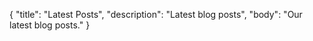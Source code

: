 {
    "title": "Latest Posts",
    "description": "Latest blog posts",
    "body": "Our latest blog posts."
}

